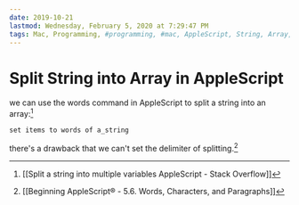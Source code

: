 ```yaml
---
date: 2019-10-21
lastmod: Wednesday, February 5, 2020 at 7:29:47 PM
tags: Mac, Programming, #programming, #mac, AppleScript, String, Array, List, #applescript, #string, #array, #list
---
```

# Split String into Array in AppleScript


we can use the words command in AppleScript to split a string into an array:[^2B4F211BAD9E]

```applescript
set items to words of a_string
```

there's a drawback that we can't set the delimiter of splitting.[^291A94431E84]


[^291A94431E84]: [[Beginning AppleScript® - 5.6. Words, Characters, and Paragraphs]]

[^2B4F211BAD9E]: [[Split a string into multiple variables AppleScript - Stack Overflow]]
